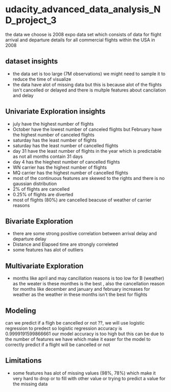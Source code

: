 # udacity_advanced_data_analysis_ND_project_3
the data we choose is 2008 expo data set which consists of data for flight arrival and departure details for all commercial flights within the USA in 2008 

## dataset insights
- the data set is too large (7M observations) we might need to sample it to reduce the time of visualize
- the data have alot of missing data but this is because alot of the flights isn't cancelled or delayed and there is multple features about cancilation and delay

## Univariate Exploration insights 
- july have the highest number of flights  
- October have the lowest number of canceled flights but February have the highest number of canceled flights
- saturday has the least number of flights 
- saturday has the least number of cancelled flights 
- day 31 have the least number of flights in the year which is predictable as not all months contain 31 days
- day 4 has the hieghest number of cancelled flights
- WN carrier has the highest number of flights
- MQ carrier has the highest number of cancelled flights
- most of the continuous features are skewed to the rights and there is no gaussian distribution
- 2% of flights are cancelled
- 0.25% of flights are diverted
- most of flights (80%) are cancelled beacuse of weather of carrier reasons

## Bivariate Exploration 
- there are some strong positive correlation between arrival delay and departure delay 
- Distance and Elapsed time are strongly correleted
- some features has alot of outliers 

## Multivariate Exploration 
- months like april and may cancillation reasons is too low for B (weather) as the weater is these monthes is the best , also the cancellation reason for months like december and january and february increases for weather as the weather in these months isn't the best for flights

## Modeling 
can we predict if a fligh be cancelled or not ??, we will use logistic regression to predect so
logistic regression accuracy is 0.9999191599866661 
our model accuracy is too high but this can be due to the number of features we have which make it easer for the model to correctly predict if a flight will be cancelled or not 

## Limitations 
* some features has alot of missing values (98%, 78%) which make it very hard to drop or to fill with other value or trying to predict a value for the missing data  

